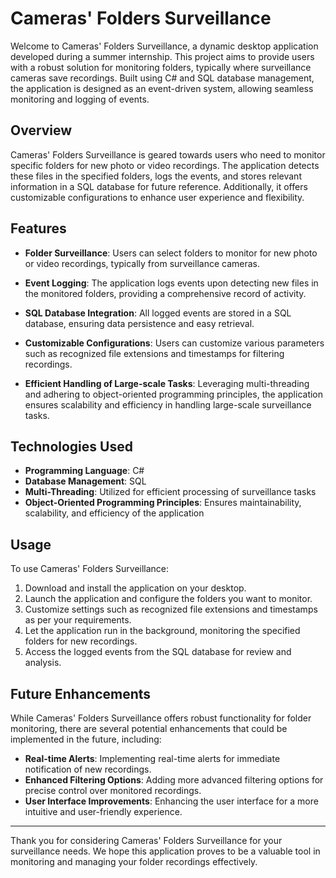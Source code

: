 # Cameras' Folders Surveillance

Welcome to Cameras' Folders Surveillance, a dynamic desktop application developed during a summer internship. This project aims to provide users with a robust solution for monitoring folders, typically where surveillance cameras save recordings. Built using C# and SQL database management, the application is designed as an event-driven system, allowing seamless monitoring and logging of events.

## Overview

Cameras' Folders Surveillance is geared towards users who need to monitor specific folders for new photo or video recordings. The application detects these files in the specified folders, logs the events, and stores relevant information in a SQL database for future reference. Additionally, it offers customizable configurations to enhance user experience and flexibility.

## Features

- **Folder Surveillance**: Users can select folders to monitor for new photo or video recordings, typically from surveillance cameras.

- **Event Logging**: The application logs events upon detecting new files in the monitored folders, providing a comprehensive record of activity.

- **SQL Database Integration**: All logged events are stored in a SQL database, ensuring data persistence and easy retrieval.

- **Customizable Configurations**: Users can customize various parameters such as recognized file extensions and timestamps for filtering recordings.

- **Efficient Handling of Large-scale Tasks**: Leveraging multi-threading and adhering to object-oriented programming principles, the application ensures scalability and efficiency in handling large-scale surveillance tasks.

## Technologies Used

- **Programming Language**: C#
- **Database Management**: SQL
- **Multi-Threading**: Utilized for efficient processing of surveillance tasks
- **Object-Oriented Programming Principles**: Ensures maintainability, scalability, and efficiency of the application

## Usage

To use Cameras' Folders Surveillance:

1. Download and install the application on your desktop.
2. Launch the application and configure the folders you want to monitor.
3. Customize settings such as recognized file extensions and timestamps as per your requirements.
4. Let the application run in the background, monitoring the specified folders for new recordings.
5. Access the logged events from the SQL database for review and analysis.

## Future Enhancements

While Cameras' Folders Surveillance offers robust functionality for folder monitoring, there are several potential enhancements that could be implemented in the future, including:

- **Real-time Alerts**: Implementing real-time alerts for immediate notification of new recordings.
- **Enhanced Filtering Options**: Adding more advanced filtering options for precise control over monitored recordings.
- **User Interface Improvements**: Enhancing the user interface for a more intuitive and user-friendly experience.


---

Thank you for considering Cameras' Folders Surveillance for your surveillance needs. We hope this application proves to be a valuable tool in monitoring and managing your folder recordings effectively.
